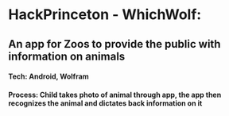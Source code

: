 # HackPrinceton - WhichWolf:
## An app for Zoos to provide the public with information on animals
#### Tech: Android, Wolfram
#### Process: Child takes photo of animal through app, the app then recognizes the animal and dictates back information on it
































